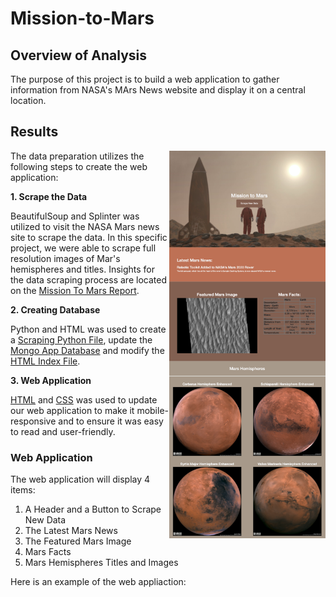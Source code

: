 # Mission-to-Mars

## Overview of Analysis

The purpose of this project is to build a web application to gather information from NASA's MArs News website and display it on a central location. 

## Results

<img align="right" src="Analysis/sample.png" width="250">

The data preparation utilizes the following steps to create the web application:

**1. Scrape the Data**

BeautifulSoup and Splinter was utilized to visit the NASA Mars news site to scrape the data. In this specific project, we were able to scrape full resolution images of Mar's hemispheres and titles. Insights for the data scraping process are located on the <a href="Mission_to_Mars_Challenge.ipynb">Mission To Mars Report</a>. 

**2. Creating Database**

Python and HTML was used to create a <a href="scraping.py">Scraping Python File</a>, update the <a href="app.py">Mongo App Database</a> and modify the <a href="templates/index.html">HTML Index File</a>. 

**3. Web Application**

<a href="templates/index.html">HTML</a> and <a href="static/styles.css">CSS</a> was used to update our web application to make it mobile-responsive and to ensure it was easy to read and user-friendly.

### Web Application

The web application will display 4 items:

1. A Header and a Button to Scrape New Data
2. The Latest Mars News
3. The Featured Mars Image
4. Mars Facts
5. Mars Hemispheres Titles and Images

Here is an example of the web appliaction: 

